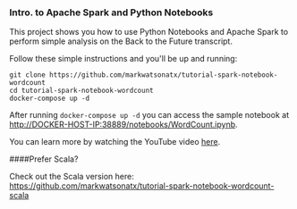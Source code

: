 ### Intro. to Apache Spark and Python Notebooks

This project shows you how to use Python Notebooks and Apache Spark to perform simple analysis on the Back to the Future transcript.

Follow these simple instructions and you'll be up and running:

```
git clone https://github.com/markwatsonatx/tutorial-spark-notebook-wordcount
cd tutorial-spark-notebook-wordcount
docker-compose up -d
```

After running `docker-compose up -d` you can access the sample notebook at [http://DOCKER-HOST-IP:38889/notebooks/WordCount.ipynb](http://localhost:38889/notebooks/WordCount.ipynb).

You can learn more by watching the YouTube video [here](https://youtu.be/zy9JB7sxjGs).

####Prefer Scala?

Check out the Scala version here: https://github.com/markwatsonatx/tutorial-spark-notebook-wordcount-scala

